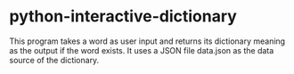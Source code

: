 # python-interactive-dictionary

This program takes a word as user input and returns its dictionary meaning as the output if the word exists. It uses a JSON file data.json as the data source of the dictionary.
